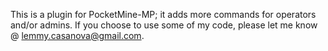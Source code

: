 This is a plugin for PocketMine-MP; it adds more commands for operators and/or admins. 
If you choose to use some of my code, please let me know @ lemmy.casanova@gmail.com.